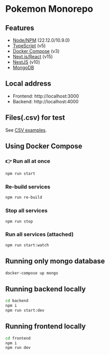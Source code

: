 # Pokemon Monorepo

## Features

- [Node/NPM](https://nodejs.org/es) (22.12.0/10.9.0)
- [TypeScript](https://www.typescriptlang.org/) (v5)
- [Docker Compose](https://docs.docker.com/compose/gettingstarted/) (v3)
- [Next.js/React](https://nextjs.org/) (v15)
- [NestJS](https://docs.nestjs.com/) (v10)
- [MongoDB](https://hub.docker.com/_/mongo)

## Local address
 - Frontend: http://localhost:3000
 - Backend: http://localhost:4000

## Files(.csv) for test

See [CSV examples](backend/etc).

## Using Docker Compose

### 👉 Run all at once
```bash
npm run start
```

### Re-build services
```bash
npm run re-build
```

### Stop all services
```bash
npm run stop
```

### Run all services (attached)
```bash
npm run start:watch
```

## Running only mongo database
```bash
docker-compose up mongo
```

## Running backend locally
```bash
cd backend
npm i
npm run start:dev
```

## Running frontend locally
```bash
cd frontend
npm i
npm run dev
```